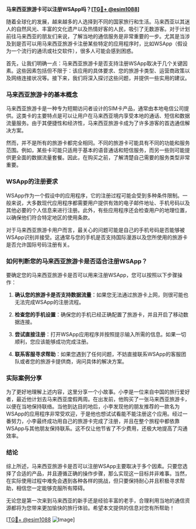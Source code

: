 **马来西亚旅游卡可以注册WSApp吗？[[TG💪+ @esim1088](https://t.me/s/esim1088)]**

随着全球化的发展，越来越多的人选择到不同的国家旅行和生活。马来西亚以其迷人的自然风光、丰富的文化遗产以及热情好客的人民，吸引了无数游客。对于计划前往马来西亚的朋友们来说，了解当地的通信服务是非常重要的一步。尤其是当涉及到是否可以用马来西亚旅游卡注册某些特定的应用程序时，比如WSApp（假设为一个流行的通讯或社交软件），很多人可能会感到困惑。

首先，让我们明确一点：马来西亚旅游卡是否支持注册WSApp取决于几个关键因素。这些因素包括但不限于：该应用的具体要求、您的旅游卡类型、运营商政策以及网络连接状况等。接下来，我们将深入探讨这些问题，并提供一些实用的建议。

### 马来西亚旅游卡的基本概念

马来西亚旅游卡是一种专为短期访问者设计的SIM卡产品，通常由本地电信公司提供。这类卡的主要特点是可以让用户在马来西亚境内享受本地的通话、短信和数据流量服务。由于其便捷性和经济性，马来西亚旅游卡成为了许多游客的首选通信解决方案。

然而，并不是所有的旅游卡都完全相同。不同的旅游卡可能具有不同的功能和服务范围。例如，某些卡可能只适用于基本的语音通话和短信服务，而另一些则可能提供更全面的数据流量套餐。因此，在购买之前，了解清楚自己需要的服务类型非常重要。

### WSApp的注册要求

WSApp作为一个假设中的应用程序，它的注册过程可能会受到多种条件限制。一般来说，大多数现代应用程序都需要用户提供有效的电子邮件地址、手机号码以及其他必要的个人信息来进行注册。此外，有些应用程序还会检查用户的地理位置，以确保他们符合特定地区的使用条款。

对于马来西亚旅游卡用户而言，最关心的问题可能是自己的手机号码是否能够被WSApp识别并接受。这通常与您的手机是否支持国际漫游以及您所使用的旅游卡是否允许国际号码注册有关。

### 如何判断您的马来西亚旅游卡是否适合注册WSApp？

要确定您的马来西亚旅游卡是否可以用来注册WSApp，您可以按照以下步骤操作：

1. **确认您的旅游卡是否支持数据流量**：如果您无法通过旅游卡上网，则很可能也无法完成WSApp的注册流程。
   
2. **检查您的手机设置**：确保您的手机已经正确配置了旅游卡，并且开启了移动数据连接。
   
3. **尝试直接注册**：打开WSApp应用程序并按照提示输入所需的信息。如果一切顺利，您应该能够成功完成注册。

4. **联系客服寻求帮助**：如果您遇到了任何问题，不妨直接联系WSApp的客服团队或者您的旅游卡提供商，询问具体的解决方案。

### 实际案例分享

为了更好地理解上述内容，这里分享一个小故事。小李是一位来自中国的旅行爱好者，最近他计划去马来西亚度假两周。在出发前，他购买了一张马来西亚旅游卡，以便在当地保持联络。当他到达目的地后，小李发现他的朋友推荐的一款名为WSApp的应用程序非常受欢迎，于是他也想试试看能不能注册这个应用。经过一番努力，小李最终成功用自己的旅游卡完成了注册，并且在整个旅程中都依靠WSApp与其他朋友保持联系。这不仅让他节省了不少费用，还极大地提高了沟通效率。

### 结论

综上所述，马来西亚旅游卡是否可以注册WSApp主要取决于多个因素。只要您选择了合适的产品，并且遵循正确的操作步骤，那么实现这一目标并非难事。当然，在实际使用过程中难免会遇到各种各样的挑战，但只要保持耐心并且积极寻求帮助，相信您一定能够克服所有障碍。

无论您是第一次来到马来西亚的新手还是经验丰富的老手，合理利用当地的通信资源都将为您带来更加愉快的旅行体验。希望本文提供的信息对您有所帮助！

[[TG💪+ @esim1088](https://t.me/s/esim1088) ![Image](https://i.postimg.cc/4NQfJmqS/Snipaste-2025-05-13-00-14-12.png)]